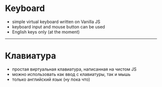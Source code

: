 # Keyboard
- simple virtual keyboard written on Vanilla JS
- keyboard input and mouse button can be used
- English keys only (at the moment)
------------------------------------
# Клавиатура
- простая виртуальная клавиатура, написанная на чистом JS
- можно использовать как ввод с клавиатуры, так и мышь
- только английский язык (ну пока что)
